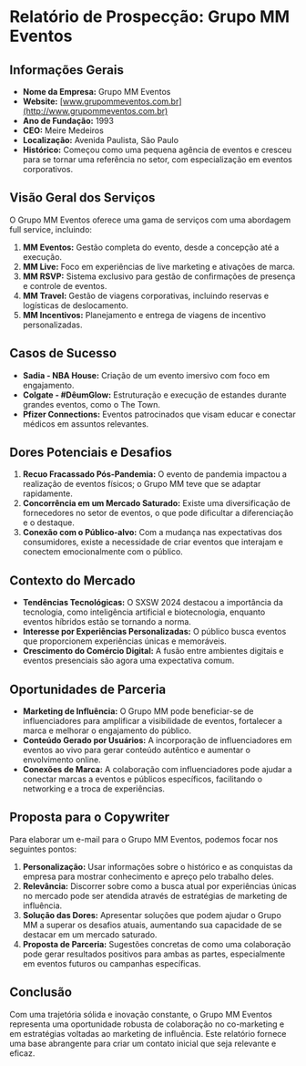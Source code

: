 # Relatório de Prospecção: Grupo MM Eventos

## Informações Gerais
- **Nome da Empresa:** Grupo MM Eventos
- **Website:** [www.grupommeventos.com.br](http://www.grupommeventos.com.br)
- **Ano de Fundação:** 1993
- **CEO:** Meire Medeiros
- **Localização:** Avenida Paulista, São Paulo
- **Histórico:** Começou como uma pequena agência de eventos e cresceu para se tornar uma referência no setor, com especialização em eventos corporativos.

## Visão Geral dos Serviços
O Grupo MM Eventos oferece uma gama de serviços com uma abordagem full service, incluindo:
1. **MM Eventos:** Gestão completa do evento, desde a concepção até a execução.
2. **MM Live:** Foco em experiências de live marketing e ativações de marca.
3. **MM RSVP:** Sistema exclusivo para gestão de confirmações de presença e controle de eventos.
4. **MM Travel:** Gestão de viagens corporativas, incluindo reservas e logísticas de deslocamento.
5. **MM Incentivos:** Planejamento e entrega de viagens de incentivo personalizadas.

## Casos de Sucesso
- **Sadia - NBA House:** Criação de um evento imersivo com foco em engajamento.
- **Colgate - #DêumGlow:** Estruturação e execução de estandes durante grandes eventos, como o The Town.
- **Pfizer Connections:** Eventos patrocinados que visam educar e conectar médicos em assuntos relevantes.

## Dores Potenciais e Desafios
1. **Recuo Fracassado Pós-Pandemia:** O evento de pandemia impactou a realização de eventos físicos; o Grupo MM teve que se adaptar rapidamente.
2. **Concorrência em um Mercado Saturado:** Existe uma diversificação de fornecedores no setor de eventos, o que pode dificultar a diferenciação e o destaque.
3. **Conexão com o Público-alvo:** Com a mudança nas expectativas dos consumidores, existe a necessidade de criar eventos que interajam e conectem emocionalmente com o público.

## Contexto do Mercado
- **Tendências Tecnológicas:** O SXSW 2024 destacou a importância da tecnologia, como inteligência artificial e biotecnologia, enquanto eventos híbridos estão se tornando a norma.
- **Interesse por Experiências Personalizadas:** O público busca eventos que proporcionem experiências únicas e memoráveis.
- **Crescimento do Comércio Digital:** A fusão entre ambientes digitais e eventos presenciais são agora uma expectativa comum.

## Oportunidades de Parceria
- **Marketing de Influência:** O Grupo MM pode beneficiar-se de influenciadores para amplificar a visibilidade de eventos, fortalecer a marca e melhorar o engajamento do público.
- **Conteúdo Gerado por Usuários:** A incorporação de influenciadores em eventos ao vivo para gerar conteúdo autêntico e aumentar o envolvimento online.
- **Conexões de Marca:** A colaboração com influenciadores pode ajudar a conectar marcas a eventos e públicos específicos, facilitando o networking e a troca de experiências.

## Proposta para o Copywriter
Para elaborar um e-mail para o Grupo MM Eventos, podemos focar nos seguintes pontos:
1. **Personalização:** Usar informações sobre o histórico e as conquistas da empresa para mostrar conhecimento e apreço pelo trabalho deles.
2. **Relevância:** Discorrer sobre como a busca atual por experiências únicas no mercado pode ser atendida através de estratégias de marketing de influência.
3. **Solução das Dores:** Apresentar soluções que podem ajudar o Grupo MM a superar os desafios atuais, aumentando sua capacidade de se destacar em um mercado saturado.
4. **Proposta de Parceria:** Sugestões concretas de como uma colaboração pode gerar resultados positivos para ambas as partes, especialmente em eventos futuros ou campanhas específicas.

## Conclusão
Com uma trajetória sólida e inovação constante, o Grupo MM Eventos representa uma oportunidade robusta de colaboração no co-marketing e em estratégias voltadas ao marketing de influência. Este relatório fornece uma base abrangente para criar um contato inicial que seja relevante e eficaz.